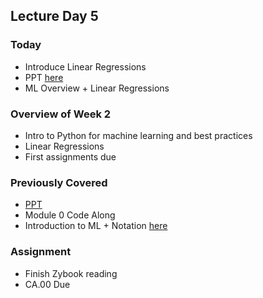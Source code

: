 ## Lecture Day 5

### Today

- Introduce Linear Regressions
- PPT [here](../../../../FA25/CSC422/Module%201%20-%20Intro/ml_overview_linear_regressions.pptx)
- ML Overview + Linear Regressions

### Overview of Week 2

- Intro to Python for machine learning and best practices
- Linear Regressions
- First assignments due

### Previously Covered

- [PPT](https://docs.google.com/presentation/d/1kSuQyW5DTnkVaZEjGYCkfOxvzCqGEFzWBy4e9Uedd9k/edit?slide=id.g18ade992fa_6_757#slide=id.g18ade992fa_6_757)
- Module 0 Code Along
- Introduction to ML + Notation [here](../../../../FA25/CSC422/Module%201%20-%20Intro/ml_overview_linear_regressions.pptx)

### Assignment

- Finish Zybook reading
- CA.00 Due
